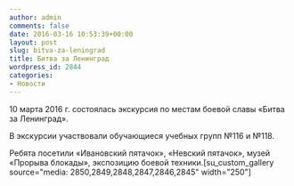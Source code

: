 ```yaml
---
author: admin
comments: false
date: 2016-03-16 10:53:39+00:00
layout: post
slug: bitva-za-leningrad
title: Битва за Ленинград
wordpress_id: 2844
categories:
- Новости
---
```


10 марта 2016 г. состоялась экскурсия по местам боевой славы «Битва за Ленинград».

В экскурсии участвовали обучающиеся учебных групп №116 и №118.

Ребята посетили «Ивановский пятачок», «Невский пятачок», музей «Прорыва блокады», экспозицию боевой техники.[su_custom_gallery source="media: 2850,2849,2848,2847,2846,2845" width="250"]


